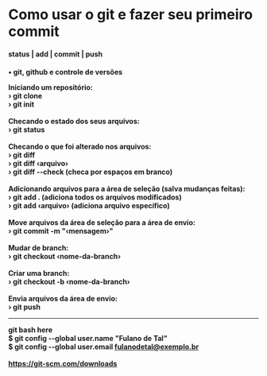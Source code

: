 # Como usar o git e fazer seu primeiro commit <br> 
<h4> status | add | commit | push <h4>
• git, github e controle de versões

Iniciando um repositório:
<br>
› git clone
<br>
› git init
<br><br>
Checando o estado dos seus arquivos:
<br>
› git status
<br><br>
Checando o que foi alterado nos arquivos:
<br>
› git diff
<br>
› git diff ‹arquivo›
<br>
› git diff --check (checa por espaços em branco)
<br><br>
Adicionando arquivos para a área de seleção (salva mudanças feitas):
<br>
› git add . (adiciona todos os arquivos modificados)
<br>
› git add ‹arquivo› (adiciona arquivo específico)
<br><br>
Move arquivos da área de seleção para a área de envio:
<br>
› git commit -m "‹mensagem›"
<br><br>
Mudar de branch:
<br>
› git checkout ‹nome-da-branch›
<br><br>
Criar uma branch:
<br>
› git checkout -b ‹nome-da-branch›
<br><br>
Envia arquivos da área de envio:
<br>
› git push
<br><hr>
git bash here <br> 
$ git config --global user.name "Fulano de Tal" <br>
$ git config --global user.email fulanodetal@exemplo.br <br> 
<br>
**https://git-scm.com/downloads**

